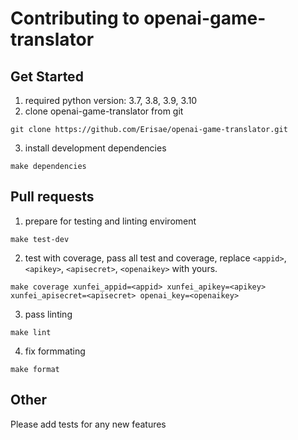 # Contributing to openai-game-translator

## Get Started
1. required python version: 3.7, 3.8, 3.9, 3.10
2. clone openai-game-translator from git
```shell
git clone https://github.com/Erisae/openai-game-translator.git
```
3. install development dependencies
```shell
make dependencies
```

## Pull requests
1. prepare for testing and linting enviroment
```shell
make test-dev
```
2. test with coverage, pass all test and coverage, replace `<appid>`, `<apikey>`, `<apisecret>`, `<openaikey>` with yours.
```shell
make coverage xunfei_appid=<appid> xunfei_apikey=<apikey> xunfei_apisecret=<apisecret> openai_key=<openaikey>
```

3. pass linting
```shell
make lint
```
4. fix formmating
```shell
make format
```

## Other
Please add tests for any new features



